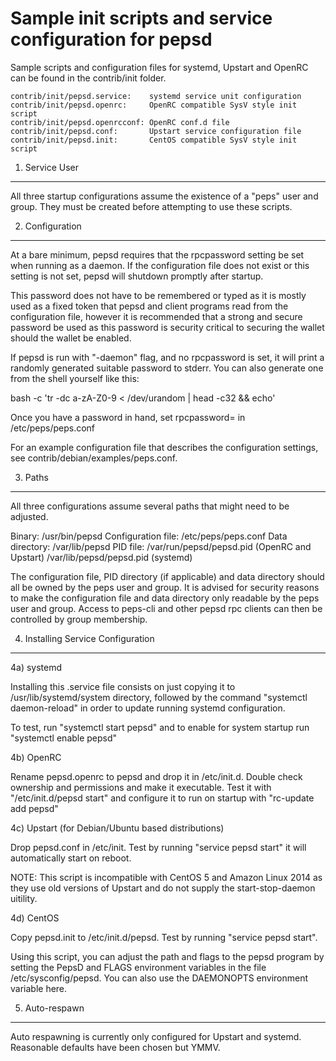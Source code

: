 Sample init scripts and service configuration for pepsd
==========================================================

Sample scripts and configuration files for systemd, Upstart and OpenRC
can be found in the contrib/init folder.

    contrib/init/pepsd.service:    systemd service unit configuration
    contrib/init/pepsd.openrc:     OpenRC compatible SysV style init script
    contrib/init/pepsd.openrcconf: OpenRC conf.d file
    contrib/init/pepsd.conf:       Upstart service configuration file
    contrib/init/pepsd.init:       CentOS compatible SysV style init script

1. Service User
---------------------------------

All three startup configurations assume the existence of a "peps" user
and group.  They must be created before attempting to use these scripts.

2. Configuration
---------------------------------

At a bare minimum, pepsd requires that the rpcpassword setting be set
when running as a daemon.  If the configuration file does not exist or this
setting is not set, pepsd will shutdown promptly after startup.

This password does not have to be remembered or typed as it is mostly used
as a fixed token that pepsd and client programs read from the configuration
file, however it is recommended that a strong and secure password be used
as this password is security critical to securing the wallet should the
wallet be enabled.

If pepsd is run with "-daemon" flag, and no rpcpassword is set, it will
print a randomly generated suitable password to stderr.  You can also
generate one from the shell yourself like this:

bash -c 'tr -dc a-zA-Z0-9 < /dev/urandom | head -c32 && echo'

Once you have a password in hand, set rpcpassword= in /etc/peps/peps.conf

For an example configuration file that describes the configuration settings,
see contrib/debian/examples/peps.conf.

3. Paths
---------------------------------

All three configurations assume several paths that might need to be adjusted.

Binary:              /usr/bin/pepsd
Configuration file:  /etc/peps/peps.conf
Data directory:      /var/lib/pepsd
PID file:            /var/run/pepsd/pepsd.pid (OpenRC and Upstart)
                     /var/lib/pepsd/pepsd.pid (systemd)

The configuration file, PID directory (if applicable) and data directory
should all be owned by the peps user and group.  It is advised for security
reasons to make the configuration file and data directory only readable by the
peps user and group.  Access to peps-cli and other pepsd rpc clients
can then be controlled by group membership.

4. Installing Service Configuration
-----------------------------------

4a) systemd

Installing this .service file consists on just copying it to
/usr/lib/systemd/system directory, followed by the command
"systemctl daemon-reload" in order to update running systemd configuration.

To test, run "systemctl start pepsd" and to enable for system startup run
"systemctl enable pepsd"

4b) OpenRC

Rename pepsd.openrc to pepsd and drop it in /etc/init.d.  Double
check ownership and permissions and make it executable.  Test it with
"/etc/init.d/pepsd start" and configure it to run on startup with
"rc-update add pepsd"

4c) Upstart (for Debian/Ubuntu based distributions)

Drop pepsd.conf in /etc/init.  Test by running "service pepsd start"
it will automatically start on reboot.

NOTE: This script is incompatible with CentOS 5 and Amazon Linux 2014 as they
use old versions of Upstart and do not supply the start-stop-daemon uitility.

4d) CentOS

Copy pepsd.init to /etc/init.d/pepsd. Test by running "service pepsd start".

Using this script, you can adjust the path and flags to the pepsd program by
setting the PepsD and FLAGS environment variables in the file
/etc/sysconfig/pepsd. You can also use the DAEMONOPTS environment variable here.

5. Auto-respawn
-----------------------------------

Auto respawning is currently only configured for Upstart and systemd.
Reasonable defaults have been chosen but YMMV.
